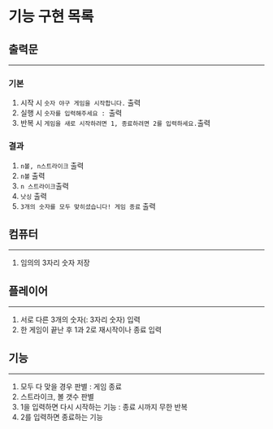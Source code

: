 # 기능 구현 목록

## 출력문
***
### 기본
1) 시작 시 ```숫자 야구 게임을 시작합니다.``` 출력
2) 실행 시 ```숫자를 입력해주세요 : ```출력 
3) 반복 시 ```게임을 새로 시작하려면 1, 종료하려면 2를 입력하세요.```출력

### 결과
1) ```n볼, n스트라이크``` 출력
2) ```n볼``` 출력
3) ```n 스트라이크```출력
4) ```낫싱``` 출력
5) ```3개의 숫자를 모두 맞히셨습니다! 게임 종료``` 출력

## 컴퓨터
***
1) 임의의 3자리 숫자 저장

## 플레이어
***
1) 서로 다른 3개의 숫자(: 3자리 숫자) 입력
2) 한 게임이 끝난 후 1과 2로 재시작이나 종료 입력

## 기능
***
1) 모두 다 맞을 경우 판별 : 게임 종료 
2) 스트라이크, 볼 갯수 판별
3) 1을 입력하면 다시 시작하는 기능 : 종료 시까지 무한 반복
4) 2를 입력하면 종료하는 기능